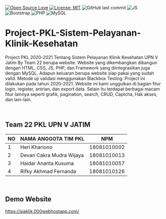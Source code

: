 [![Open Source Love](https://badges.frapsoft.com/os/v1/open-source.svg?style=flat)](https://github.com/ellerbrock/open-source-badges/)
[![License: MIT](https://img.shields.io/badge/License-MIT-green.svg)](https://opensource.org/licenses/MIT)
![GitHub last commit](https://img.shields.io/github/last-commit/devancakra/Project-PKL-Sistem-Pelayanan-Klinik-Kesehatan)
![JS](https://img.shields.io/badge/javascript%20-%23323330.svg?&style=flat&logo=javascript&logoColor=%23F7DF1E)
![Bootstrap](https://img.shields.io/badge/-Bootstrap-purple.svg?&logo=bootstrap&logoColor=white)
![PHP](https://img.shields.io/badge/-PHP-grey.svg?&logo=PHP&logoColor=white)
![MySQL](https://img.shields.io/badge/-MySQL-black.svg?style=flat&logo=mysql&logoColor=white)

# Project-PKL-Sistem-Pelayanan-Klinik-Kesehatan
Project PKL 2020-2021 Tentang Sistem Pelayanan Klinik Kesehatan UPN V Jatim By Team 22 berupa website. Website yang dikembangkan dibangun dengan HTML, CSS, JS, PHP, dan Framework yang diintegrasikan juga dengan MySQL. Adapun keluaran berupa website siap pakai yang sudah valid. Metode uji validasi menggunakan Blackbox Testing. Project ini dilakukan pada tahun 2020-2021. Website ini kami unggulkan di bagian fitur login, register, antrian, dan export data. Selain itu terdapat berbagai macam fitur lainnya seperti grafik, pagination, search, CRUD, Captcha, Hak akses, dan lain-lain.

<br>

## Team 22 PKL UPN V JATIM
| NO | NAMA ANGGOTA TIM PKL | NPM |
| --- | --- | --- |
| 1 | Heri Khariono | 18081010002 |
| 2 | Devan Cakra Mudra Wijaya | 18081010013 |
| 3 | Haidar Ananta Kusuma | 18081010057 |
| 4 | Rifky Akhmad Fernanda | 18081010126 |

<br>

## Demo Website
https://siaklik.000webhostapp.com/
